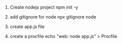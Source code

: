 1. Create nodejs project
npm init -y

2. add gitignore for node
npx gitignore node

3. create app.js file 

4. create a procfile
echo "web: node app.js" > Procfile


